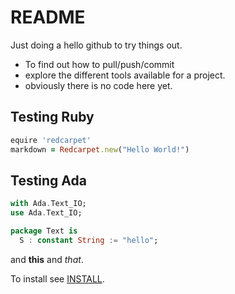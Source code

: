 # README

Just doing a hello github to try things out.

- To find out how to pull/push/commit 
- explore the different tools available for a project.
- obviously there is no code here yet.

## Testing Ruby

```ruby
equire 'redcarpet'
markdown = Redcarpet.new("Hello World!")
```

## Testing Ada

```ada
with Ada.Text_IO;
use Ada.Text_IO;

package Text is
  S : constant String := "hello";
```

and **this** and *that*.

To install see [INSTALL](./INSTALL.md).
